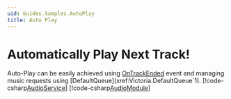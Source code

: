 ```yaml
---
uid: Guides.Samples.AutoPlay
title: Auto Play
---
```


# Automatically Play Next Track!
Auto-Play can be easily achieved using [OnTrackEnded](xref:Victoria.LavaNode`1.OnTrackEnded) event and managing music requests using [DefaultQueue](xref:Victoria.DefaultQueue`1).
[!code-csharp[AudioService](../snippets/AudioService.cs?range=61-68,70-81)]
[!code-csharp[AudioModule](../snippets/AudioModule.cs?range=68-127)]